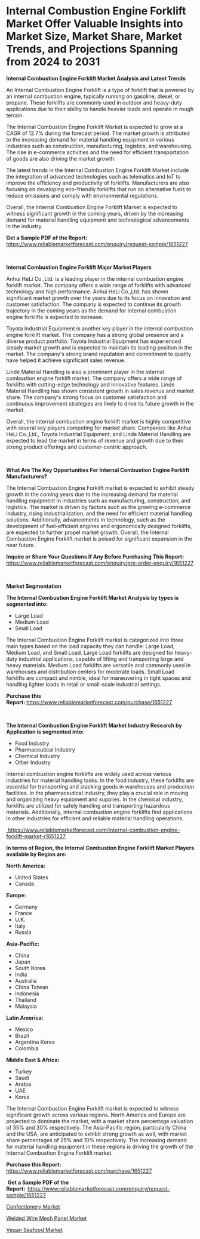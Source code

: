 <p><h1>Internal Combustion Engine Forklift Market Offer Valuable Insights into Market Size, Market Share, Market Trends, and Projections Spanning from 2024 to 2031</h1></p><p><strong>Internal Combustion Engine Forklift Market Analysis and Latest Trends</strong></p>
<p><p>An Internal Combustion Engine Forklift is a type of forklift that is powered by an internal combustion engine, typically running on gasoline, diesel, or propane. These forklifts are commonly used in outdoor and heavy-duty applications due to their ability to handle heavier loads and operate in rough terrain.</p><p>The Internal Combustion Engine Forklift Market is expected to grow at a CAGR of 12.7% during the forecast period. The market growth is attributed to the increasing demand for material handling equipment in various industries such as construction, manufacturing, logistics, and warehousing. The rise in e-commerce activities and the need for efficient transportation of goods are also driving the market growth.</p><p>The latest trends in the Internal Combustion Engine Forklift Market include the integration of advanced technologies such as telematics and IoT to improve the efficiency and productivity of forklifts. Manufacturers are also focusing on developing eco-friendly forklifts that run on alternative fuels to reduce emissions and comply with environmental regulations.</p><p>Overall, the Internal Combustion Engine Forklift Market is expected to witness significant growth in the coming years, driven by the increasing demand for material handling equipment and technological advancements in the industry.</p></p>
<p><strong>Get a Sample PDF of the Report:&nbsp;</strong> <a href="https://www.reliablemarketforecast.com/enquiry/request-sample/1651227">https://www.reliablemarketforecast.com/enquiry/request-sample/1651227</a></p>
<p>&nbsp;</p>
<p><strong>Internal Combustion Engine Forklift Major Market Players</strong></p>
<p><p>Anhui HeLi Co.,Ltd. is a leading player in the internal combustion engine forklift market. The company offers a wide range of forklifts with advanced technology and high performance. Anhui HeLi Co.,Ltd. has shown significant market growth over the years due to its focus on innovation and customer satisfaction. The company is expected to continue its growth trajectory in the coming years as the demand for internal combustion engine forklifts is expected to increase.</p><p>Toyota Industrial Equipment is another key player in the internal combustion engine forklift market. The company has a strong global presence and a diverse product portfolio. Toyota Industrial Equipment has experienced steady market growth and is expected to maintain its leading position in the market. The company's strong brand reputation and commitment to quality have helped it achieve significant sales revenue.</p><p>Linde Material Handling is also a prominent player in the internal combustion engine forklift market. The company offers a wide range of forklifts with cutting-edge technology and innovative features. Linde Material Handling has shown consistent growth in sales revenue and market share. The company's strong focus on customer satisfaction and continuous improvement strategies are likely to drive its future growth in the market.</p><p>Overall, the internal combustion engine forklift market is highly competitive with several key players competing for market share. Companies like Anhui HeLi Co.,Ltd., Toyota Industrial Equipment, and Linde Material Handling are expected to lead the market in terms of revenue and growth due to their strong product offerings and customer-centric approach.</p></p>
<p>&nbsp;</p>
<p><strong>What Are The Key Opportunities For Internal Combustion Engine Forklift Manufacturers?</strong></p>
<p><p>The Internal Combustion Engine Forklift market is expected to exhibit steady growth in the coming years due to the increasing demand for material handling equipment in industries such as manufacturing, construction, and logistics. The market is driven by factors such as the growing e-commerce industry, rising industrialization, and the need for efficient material handling solutions. Additionally, advancements in technology, such as the development of fuel-efficient engines and ergonomically designed forklifts, are expected to further propel market growth. Overall, the Internal Combustion Engine Forklift market is poised for significant expansion in the near future.</p></p>
<p><strong>Inquire or Share Your Questions If Any Before Purchasing This Report:</strong> <a href="https://www.reliablemarketforecast.com/enquiry/pre-order-enquiry/1651227">https://www.reliablemarketforecast.com/enquiry/pre-order-enquiry/1651227</a></p>
<p>&nbsp;</p>
<p><strong>Market Segmentation</strong></p>
<p><strong>The Internal Combustion Engine Forklift Market Analysis by types is segmented into:</strong></p>
<p><ul><li>Large Load</li><li>Medium Load</li><li>Small Load</li></ul></p>
<p><p>The Internal Combustion Engine Forklift market is categorized into three main types based on the load capacity they can handle: Large Load, Medium Load, and Small Load. Large Load forklifts are designed for heavy-duty industrial applications, capable of lifting and transporting large and heavy materials. Medium Load forklifts are versatile and commonly used in warehouses and distribution centers for moderate loads. Small Load forklifts are compact and nimble, ideal for maneuvering in tight spaces and handling lighter loads in retail or small-scale industrial settings.</p></p>
<p><strong>Purchase this Report:&nbsp;</strong><a href="https://www.reliablemarketforecast.com/purchase/1651227">https://www.reliablemarketforecast.com/purchase/1651227</a></p>
<p>&nbsp;</p>
<p><strong>The Internal Combustion Engine Forklift Market Industry Research by Application is segmented into:</strong></p>
<p><ul><li>Food Industry</li><li>Pharmaceutical Industry</li><li>Chemical Industry</li><li>Other Industry</li></ul></p>
<p><p>Internal combustion engine forklifts are widely used across various industries for material handling tasks. In the food industry, these forklifts are essential for transporting and stacking goods in warehouses and production facilities. In the pharmaceutical industry, they play a crucial role in moving and organizing heavy equipment and supplies. In the chemical industry, forklifts are utilized for safely handling and transporting hazardous materials. Additionally, internal combustion engine forklifts find applications in other industries for efficient and reliable material handling operations.</p></p>
<p><a href="https://www.reliablemarketforecast.com/internal-combustion-engine-forklift-market-r1651227">&nbsp;https://www.reliablemarketforecast.com/internal-combustion-engine-forklift-market-r1651227</a></p>
<p><strong>In terms of Region, the Internal Combustion Engine Forklift Market Players available by Region are:</strong></p>
<p>
    <p> <strong> North America: </strong>
        <ul>
            <li>United States</li>
            <li>Canada</li>
        </ul>
        </p> 
    <p> <strong> Europe: </strong>
        <ul>
            <li>Germany</li>
            <li>France</li>
            <li>U.K.</li>
            <li>Italy</li>
            <li>Russia</li>
        </ul>
        </p> 
    <p> <strong> Asia-Pacific: </strong>
        <ul>
            <li>China</li>
            <li>Japan</li>
            <li>South Korea</li>
            <li>India</li>
            <li>Australia</li>
            <li>China Taiwan</li>
            <li>Indonesia</li>
            <li>Thailand</li>
            <li>Malaysia</li>
        </ul>
        </p> 
    <p> <strong> Latin America: </strong>
        <ul>
            <li>Mexico</li>
            <li>Brazil</li>
            <li>Argentina Korea</li>
            <li>Colombia</li>
        </ul>
        </p> 
    <p> <strong> Middle East & Africa: </strong>
        <ul>
            <li>Turkey</li>
            <li>Saudi</li>
            <li>Arabia</li>
            <li>UAE</li>
            <li>Korea</li>
        </ul>
    </p>
    </p>
<p><p>The Internal Combustion Engine Forklift market is expected to witness significant growth across various regions. North America and Europe are projected to dominate the market, with a market share percentage valuation of 35% and 30% respectively. The Asia-Pacific region, particularly China and the USA, are anticipated to exhibit strong growth as well, with market share percentages of 25% and 10% respectively. The increasing demand for material handling equipment in these regions is driving the growth of the Internal Combustion Engine Forklift market.</p></p>
<p><strong>Purchase this Report: </strong><a href="https://www.reliablemarketforecast.com/purchase/1651227">https://www.reliablemarketforecast.com/purchase/1651227</a></p>
<p>&nbsp;<strong>Get a Sample PDF of the Report:&nbsp;&nbsp;</strong><a href="https://www.reliablemarketforecast.com/enquiry/request-sample/1651227">https://www.reliablemarketforecast.com/enquiry/request-sample/1651227</a></p>
<p><strong></strong></p>
<p><p><a href="https://medium.com/@lottierunte68/confectionery-market-share-market-analysis-growth-trends-forecasts-for-period-from-2024-dd5da4acc7a6">Confectionery Market</a></p><p><a href="https://github.com/mdkiwi4kiwi/Market-Research-Report-List-1/blob/main/welded-wire-mesh-panel-market.md">Welded Wire Mesh Panel Market</a></p><p><a href="https://medium.com/@presleybode/vegan-seafood-market-global-market-insights-and-sales-trends-2024-to-2031-0e311b2ef056">Vegan Seafood Market</a></p></p>